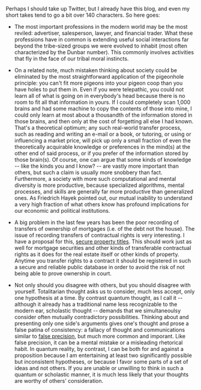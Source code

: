 Perhaps I should take up Twitter, but I already have this blog, and even my
short takes tend to go a bit over 140 characters. So here goes:  
  
* The most important professions in the modern world may be the most reviled: advertiser, salesperson, lawyer, and financial trader. What these professions have in common is extending useful social interactions far beyond the tribe-sized groups we were evolved to inhabit (most often characterized by the Dunbar number). This commonly involves activities that fly in the face of our tribal moral instincts.  
  
* On a related note, much mistaken thinking about society could be eliminated by the most straightforward application of the pigeonhole principle: you can't fit more pigeons into your pigeon coop than you have holes to put them in. Even if you were telepathic, you could not learn all of what is going on in everybody's head because there is no room to fit all that information in yours. If I could completely scan 1,000 brains and had some machine to copy the contents of those into mine, I could only learn at most about a thousandth of the information stored in those brains, and then only at the cost of forgetting all else I had known. That's a theoretical optimum; any such real-world transfer process, such as reading and writing an e-mail or a book, or tutoring, or using or influencing a market price, will pick up only a small fraction of even the theoretically acquirable knowledge or preferences in the mind(s) at the other end of said process, or if you prefer of the information stored by those brain(s). Of course, one can argue that some kinds of knowledge -- like the kinds you and I know? \-- are vastly more important than others, but such a claim is usually more snobbery than fact. Furthermore, a society with more such computational and mental diversity is more productive, because specialized algorithms, mental processes, and skills are generally far more productive than generalized ones. As Friedrich Hayek pointed out, our mutual inability to understand a very high fraction of what others know has profound implications for our economic and political institutions.   
  
* A big problem in the last few years has been the poor recording of transfers of ownership of mortgages (i.e. of the debt not the house). The issue of recording transfers of contractual rights is very interesting. I have a proposal for this, [secure property titles](http://szabo.best.vwh.net/securetitle.html). This should work just as well for mortgage securities and other kinds of transferable contractual rights as it does for the real estate itself or other kinds of property. Anytime you transfer rights to a contract it should be registered in such a secure and reliable public database in order to avoid the risk of not being able to prove ownership in court.   
  
* Not only should you disagree with others, but you should disagree with yourself. Totalitarian thought asks us to consider, much less accept, only one hypothesis at a time. By contrast quantum thought, as I call it -- although it already has a traditional name less recognizable to the modern ear, scholastic thought -- demands that we simultaneoulsy consider often mutually contradictory possibilities. Thinking about and presenting only one side's arguments gives one's thought and prose a false patina of consistency: a fallacy of thought and communications similar to [false precision](https://en.wikipedia.org/wiki/False_precision), but much more common and imporant. Like false precision, it can be a mental mistake or a misleading rhetorical habit. In quantum reality, by contrast, I can be both for and against a proposition because I am entertaining at least two significantly possible but inconsistent hypotheses, or because I favor some parts of a set of ideas and not others. If you are unable or unwilling to think in such a quantum or scholastic manner, it is much less likely that your thoughts are worthy of others' consideration.   

